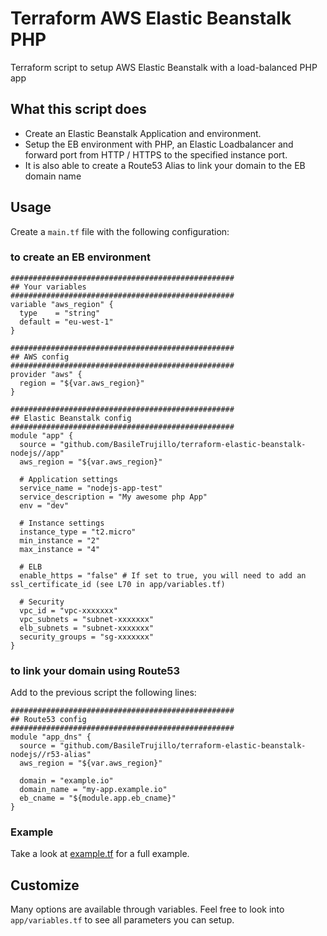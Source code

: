 # Terraform AWS Elastic Beanstalk PHP

Terraform script to setup AWS Elastic Beanstalk with a load-balanced PHP app

## What this script does

* Create an Elastic Beanstalk Application and environment.
* Setup the EB environment with PHP, an Elastic Loadbalancer and forward port from HTTP / HTTPS to the specified instance port.
* It is also able to create a Route53 Alias to link your domain to the EB domain name


## Usage

Create a `main.tf` file with the following configuration:

### to create an EB environment

```hcl
##################################################
## Your variables
##################################################
variable "aws_region" {
  type    = "string"
  default = "eu-west-1"
}

##################################################
## AWS config
##################################################
provider "aws" {
  region = "${var.aws_region}"
}

##################################################
## Elastic Beanstalk config
##################################################
module "app" {
  source = "github.com/BasileTrujillo/terraform-elastic-beanstalk-nodejs//app"
  aws_region = "${var.aws_region}"

  # Application settings
  service_name = "nodejs-app-test"
  service_description = "My awesome php App"
  env = "dev"

  # Instance settings
  instance_type = "t2.micro"
  min_instance = "2"
  max_instance = "4"

  # ELB
  enable_https = "false" # If set to true, you will need to add an ssl_certificate_id (see L70 in app/variables.tf)

  # Security
  vpc_id = "vpc-xxxxxxx"
  vpc_subnets = "subnet-xxxxxxx"
  elb_subnets = "subnet-xxxxxxx"
  security_groups = "sg-xxxxxxx"
}
```

### to link your domain using Route53

Add to the previous script the following lines:

```hcl
##################################################
## Route53 config
##################################################
module "app_dns" {
  source = "github.com/BasileTrujillo/terraform-elastic-beanstalk-nodejs//r53-alias"
  aws_region = "${var.aws_region}"

  domain = "example.io"
  domain_name = "my-app.example.io"
  eb_cname = "${module.app.eb_cname}"
}
``` 

### Example

Take a look at [example.tf](./example.tf) for a full example.

## Customize

Many options are available through variables. Feel free to look into `app/variables.tf` to see all parameters you can setup.
